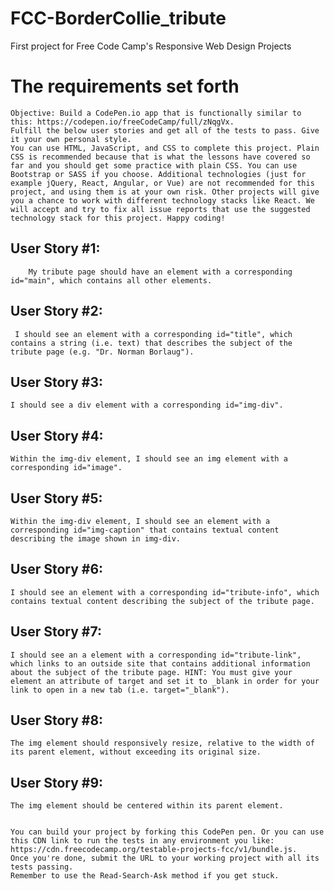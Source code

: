 # FCC-BorderCollie_tribute
First project for  Free Code Camp's Responsive Web Design Projects
# The requirements set forth 

    Objective: Build a CodePen.io app that is functionally similar to this: https://codepen.io/freeCodeCamp/full/zNqgVx.
    Fulfill the below user stories and get all of the tests to pass. Give it your own personal style.
    You can use HTML, JavaScript, and CSS to complete this project. Plain CSS is recommended because that is what the lessons have covered so far and you should get some practice with plain CSS. You can use Bootstrap or SASS if you choose. Additional technologies (just for example jQuery, React, Angular, or Vue) are not recommended for this project, and using them is at your own risk. Other projects will give you a chance to work with different technology stacks like React. We will accept and try to fix all issue reports that use the suggested technology stack for this project. Happy coding!
    
##    User Story #1: 
        My tribute page should have an element with a corresponding id="main", which contains all other elements.

##    User Story #2: 
     I should see an element with a corresponding id="title", which contains a string (i.e. text) that describes the subject of the tribute page (e.g. "Dr. Norman Borlaug").

##    User Story #3: 
    I should see a div element with a corresponding id="img-div".

##    User Story #4: 
    Within the img-div element, I should see an img element with a corresponding id="image".

##    User Story #5: 
    Within the img-div element, I should see an element with a corresponding id="img-caption" that contains textual content describing the image shown in img-div.

##    User Story #6: 
    I should see an element with a corresponding id="tribute-info", which contains textual content describing the subject of the tribute page.

##    User Story #7: 
    I should see an a element with a corresponding id="tribute-link", which links to an outside site that contains additional information about the subject of the tribute page. HINT: You must give your element an attribute of target and set it to _blank in order for your link to open in a new tab (i.e. target="_blank").

##    User Story #8: 
    The img element should responsively resize, relative to the width of its parent element, without exceeding its original size.

##    User Story #9: 
    The img element should be centered within its parent element.


    You can build your project by forking this CodePen pen. Or you can use this CDN link to run the tests in any environment you like: https://cdn.freecodecamp.org/testable-projects-fcc/v1/bundle.js.
    Once you're done, submit the URL to your working project with all its tests passing.
    Remember to use the Read-Search-Ask method if you get stuck.

